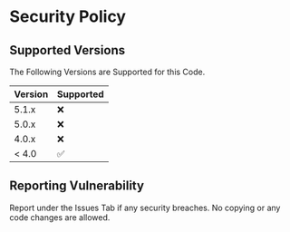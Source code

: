 # Security Policy

## Supported Versions

The Following Versions are Supported for this Code.

| Version | Supported          |
| ------- | ------------------ |
| 5.1.x   | :x: |
| 5.0.x   | :x:                |
| 4.0.x   | :x: |
| < 4.0   | :white_check_mark:                |

## Reporting Vulnerability

Report under the Issues Tab if any security breaches. No copying or any code changes are allowed.


